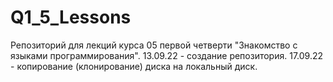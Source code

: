 # Q1_5_Lessons
Репозиторий для лекций курса 05 первой четверти "Знакомство с языками программирования".
13.09.22 - создание репозитория.
17.09.22 - копирование (клонирование) диска на локальный диск.
